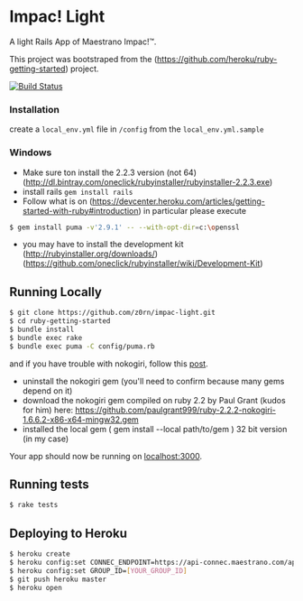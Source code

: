 # Impac! Light

A light Rails App of Maestrano Impac!™.

This project was bootstraped from the (https://github.com/heroku/ruby-getting-started) project. 

[![Build Status](https://travis-ci.org/z0rn/impac-light.svg?branch=master)](https://travis-ci.org/z0rn/impac-light)

### Installation

create a `local_env.yml` file in `/config` from the `local_env.yml.sample`

### Windows

- Make sure ton install the 2.2.3 version (not 64) (http://dl.bintray.com/oneclick/rubyinstaller/rubyinstaller-2.2.3.exe)
- install rails `gem install rails`
- Follow what is on (https://devcenter.heroku.com/articles/getting-started-with-ruby#introduction) in particular please execute 
```sh
$ gem install puma -v'2.9.1' -- --with-opt-dir=c:\openssl
```
- you may have to install the development kit (http://rubyinstaller.org/downloads/) (https://github.com/oneclick/rubyinstaller/wiki/Development-Kit)

## Running Locally

```sh
$ git clone https://github.com/z0rn/impac-light.git
$ cd ruby-getting-started
$ bundle install
$ bundle exec rake
$ bundle exec puma -C config/puma.rb
```

and if you have trouble with nokogiri, follow this [post](http://stackoverflow.com/a/31161208/1107536).
- uninstall the nokogiri gem (you'll need to confirm because many gems depend on it)
- download the nokogiri gem compiled on ruby 2.2 by Paul Grant (kudos for him) here: https://github.com/paulgrant999/ruby-2.2.2-nokogiri-1.6.6.2-x86-x64-mingw32.gem
- installed the local gem ( gem install --local path/to/gem ) 32 bit version (in my case)

Your app should now be running on [localhost:3000](http://localhost:3000/).

## Running tests

```sh
$ rake tests
```

## Deploying to Heroku

```sh
$ heroku create
$ heroku config:set CONNEC_ENDPOINT=https://api-connec.maestrano.com/api/v2
$ heroku config:set GROUP_ID=[YOUR_GROUP_ID]
$ git push heroku master
$ heroku open
```